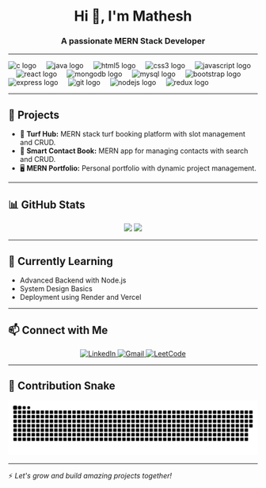 <h1 align="center">Hi 👋, I'm Mathesh</h1>
<h3 align="center">A passionate MERN Stack Developer</h3>

---

<div align="left">
  <img src="https://cdn.jsdelivr.net/gh/devicons/devicon/icons/c/c-original.svg" height="30" alt="c logo"  />
  <img width="12" />
  <img src="https://cdn.jsdelivr.net/gh/devicons/devicon/icons/java/java-original.svg" height="30" alt="java logo"  />
  <img width="12" />
  <img src="https://cdn.jsdelivr.net/gh/devicons/devicon/icons/html5/html5-original.svg" height="30" alt="html5 logo"  />
  <img width="12" />
  <img src="https://cdn.jsdelivr.net/gh/devicons/devicon/icons/css3/css3-original.svg" height="30" alt="css3 logo"  />
  <img width="12" />
  <img src="https://cdn.jsdelivr.net/gh/devicons/devicon/icons/javascript/javascript-original.svg" height="30" alt="javascript logo"  />
  <img width="12" />
  <img src="https://cdn.jsdelivr.net/gh/devicons/devicon/icons/react/react-original.svg" height="30" alt="react logo"  />
  <img width="12" />
  <img src="https://cdn.jsdelivr.net/gh/devicons/devicon/icons/mongodb/mongodb-original.svg" height="30" alt="mongodb logo"  />
  <img width="12" />
  <img src="https://cdn.jsdelivr.net/gh/devicons/devicon/icons/mysql/mysql-original.svg" height="30" alt="mysql logo"  />
  <img width="12" />
  <img src="https://cdn.jsdelivr.net/gh/devicons/devicon/icons/bootstrap/bootstrap-original.svg" height="30" alt="bootstrap logo"  />
  <img width="12" />
  <img src="https://cdn.jsdelivr.net/gh/devicons/devicon/icons/express/express-original.svg" height="30" alt="express logo"  />
  <img width="12" />
  <img src="https://cdn.jsdelivr.net/gh/devicons/devicon/icons/git/git-original.svg" height="30" alt="git logo"  />
  <img width="12" />
  <img src="https://cdn.jsdelivr.net/gh/devicons/devicon/icons/nodejs/nodejs-original.svg" height="30" alt="nodejs logo"  />
  <img width="12" />
  <img src="https://cdn.jsdelivr.net/gh/devicons/devicon/icons/redux/redux-original.svg" height="30" alt="redux logo"  />
  <img width="12" />
</div>

---

## 🚀 Projects

- 🌿 **Turf Hub:** MERN stack turf booking platform with slot management and CRUD.
- 📘 **Smart Contact Book:** MERN app for managing contacts with search and CRUD.
- 🖥️ **MERN Portfolio:** Personal portfolio with dynamic project management.

---

## 📊 GitHub Stats

<p align="center">
  <img src="https://mathesh-stats.vercel.app/api?username=Mathesh-299&show_icons=true&theme=radical" width="48%"/>
  <img src="https://mathesh-stats.vercel.app/api/top-langs/?username=Mathesh-299&layout=compact&theme=radical" width="48%"/>  
</p>

---

## 🌱 Currently Learning

- Advanced Backend with Node.js
- System Design Basics
- Deployment using Render and Vercel

---

## 📫 Connect with Me

<p align="center">
  <a href="https://www.linkedin.com/in/matheshm29/" target="_blank">
    <img src="https://img.shields.io/badge/LinkedIn-blue?style=for-the-badge&logo=linkedin&logoColor=white" alt="LinkedIn" />
  </a>
  <a href="mailto:matheshm2909@gmail.com" target="_blank">
    <img src="https://img.shields.io/badge/Gmail-red?style=for-the-badge&logo=gmail&logoColor=white" alt="Gmail" />
  </a>
  <a href="https://leetcode.com/u/matheshm29/" target="_blank">
    <img src="https://img.shields.io/badge/LeetCode-yellow?style=for-the-badge&logo=leetcode&logoColor=white" alt="LeetCode" />
  </a>
</p>

---

## 🐍 Contribution Snake

<p align="center">
  <img src="https://raw.githubusercontent.com/Mathesh-299/Mathesh-299/output/github-snake-dark.svg" alt="snake gif" />
</p>

---

⚡ *Let's grow and build amazing projects together!*
